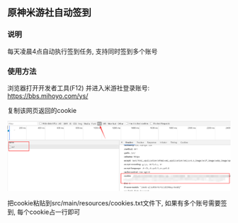 ## 原神米游社自动签到

### 说明

每天凌晨4点自动执行签到任务, 支持同时签到多个账号

### 使用方法

浏览器打开开发者工具(F12) 并进入米游社登录账号: https://bbs.mihoyo.com/ys/

复制该网页返回的cookie

![image-20201214082418075](docs\cookie.png)

把cookie粘贴到src/main/resources/cookies.txt文件下, 如果有多个账号需要签到, 每个cookie占一行即可

